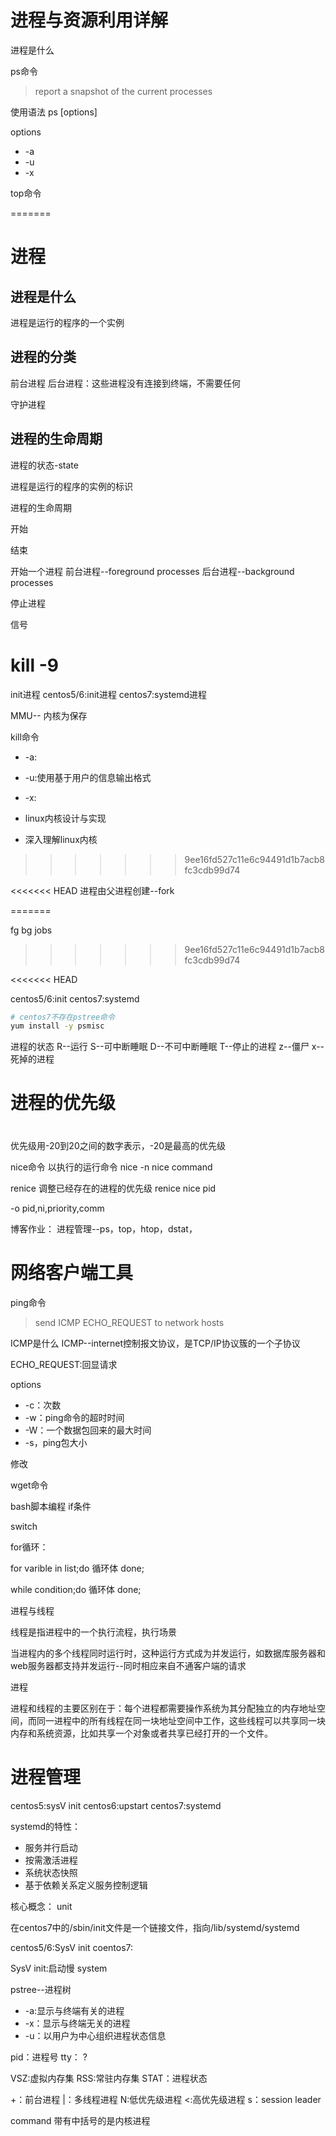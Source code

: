 # 进程与资源利用详解

进程是什么


ps命令
> report a snapshot of the current processes


使用语法
ps [options]

options
- -a
- -u
- -x





top命令

=======


# 进程

## 进程是什么
进程是运行的程序的一个实例

## 进程的分类
前台进程
后台进程：这些进程没有连接到终端，不需要任何


守护进程


## 进程的生命周期




进程的状态-state


进程是运行的程序的实例的标识

进程的生命周期


开始

结束




开始一个进程
前台进程--foreground processes
后台进程--background processes



停止进程

信号

kill -9 
=======
init进程
centos5/6:init进程
centos7:systemd进程





MMU--
内核为保存


kill命令

- -a:
- -u:使用基于用户的信息输出格式
- -x:






- linux内核设计与实现
- 深入理解linux内核
>>>>>>> 9ee16fd527c11e6c94491d1b7acb8fc3cdb99d74




<<<<<<< HEAD
进程由父进程创建--fork

=======

fg
bg
jobs
>>>>>>> 9ee16fd527c11e6c94491d1b7acb8fc3cdb99d74





<<<<<<< HEAD




centos5/6:init
centos7:systemd



```bash
# centos7不存在pstree命令
yum install -y psmisc
```



进程的状态
R--运行
S--可中断睡眠
D--不可中断睡眠
T--停止的进程
z--僵尸
x--死掉的进程

# 进程的优先级

#


优先级用-20到20之间的数字表示，-20是最高的优先级


nice命令
以执行的运行命令
nice -n nice command


renice
调整已经存在的进程的优先级
renice nice pid


-o pid,ni,priority,comm


博客作业：
进程管理--ps，top，htop，dstat，



# 网络客户端工具
ping命令
> send ICMP ECHO_REQUEST to network hosts

ICMP是什么
ICMP--internet控制报文协议，是TCP/IP协议簇的一个子协议

ECHO_REQUEST:回显请求



options
- -c：次数
- -w：ping命令的超时时间
- -W：一个数据包回来的最大时间
- -s，ping包大小



修改


wget命令






bash脚本编程
if条件

switch


for循环：

for varible in list;do
	循环体
done;


while condition;do
	循环体
done;




进程与线程

线程是指进程中的一个执行流程，执行场景

当进程内的多个线程同时运行时，这种运行方式成为并发运行，如数据库服务器和web服务器都支持并发运行--同时相应来自不通客户端的请求


进程


进程和线程的主要区别在于：每个进程都需要操作系统为其分配独立的内存地址空间，而同一进程中的所有线程在同一块地址空间中工作，这些线程可以共享同一块内存和系统资源，比如共享一个对象或者共享已经打开的一个文件。





# 进程管理


centos5:sysV init
centos6:upstart
centos7:systemd

systemd的特性：
- 服务并行启动
- 按需激活进程
- 系统状态快照
- 基于依赖关系定义服务控制逻辑



核心概念：
unit




在centos7中的/sbin/init文件是一个链接文件，指向/lib/systemd/systemd


centos5/6:SysV init
coentos7:

SysV init:启动慢
system


pstree--进程树



- -a:显示与终端有关的进程
- -x：显示与终端无关的进程
- -u：以用户为中心组织进程状态信息


pid：进程号
tty：
?



VSZ:虚拟内存集
RSS:常驻内存集
STAT：进程状态


+：前台进程
|：多线程进程
N:低优先级进程
<:高优先级进程
s：session leader


command
带有中括号的是内核进程








